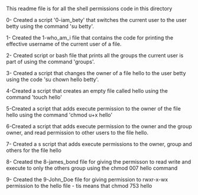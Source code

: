 This readme file is for all the shell permissions  code in this directory

0- Created a script '0-iam_bety' that switches the current user to the user betty using the command  'su betty'.

1- Created the 1-who_am_i file that contains the code for printing the effective username of the current user of a file.

2- Created script or bash file that prints all the groups the current user is part of using the command 'groups'.

3- Created a script that changes the owner of a file hello to the user betty using the code 'su chown hello betty'.

4-Created a script that creates an empty file called hello using the command 'touch hello'

5-Created a script that adds execute permission to the owner of the file hello using the command 'chmod u+x hello'

6-Created a script that adds execute permission to the owner and the group owner, and read permission to other users to the file hello.

7- Created a s script that adds execute permissions to the owner, group and others for the file hello

8- Created the 8-james_bond file for giving the permisson to read write and execute to only the others group using the chmod 007 hello command

9- Created the 9-John_Doe file for giving permission to rwxr-x-wx permission to the hello file - tis means that chmod 753 hello
